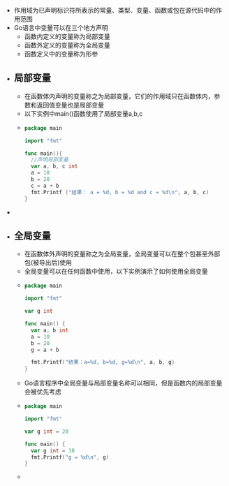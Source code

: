 - 作用域为已声明标识符所表示的常量、类型、变量、函数或包在源代码中的作用范围
- Go语言中变量可以在三个地方声明
	- 函数内定义的变量称为局部变量
	- 函数外定义的变量称为全局变量
	- 函数定义中的变量称为形参
- ## 局部变量
	- 在函数体内声明的变量称之为局部变量，它们的作用域只在函数体内，参数和返回值变量也是局部变量
	- 以下实例中main()函数使用了局部变量a,b,c
	- ```go
	  package main
	  
	  import "fmt"
	  
	  func main(){
	    //声明局部变量
	    var a, b, c int
	    a = 10
	    b = 20
	    c = a + b
	    fmt.Printf ("结果： a = %d, b = %d and c = %d\n", a, b, c)
	  }
	  ```
-
- ## 全局变量
	- 在函数体外声明的变量称之为全局变量，全局变量可以在整个包甚至外部包(被导出后)使用
	- 全局变量可以在任何函数中使用，以下实例演示了如何使用全局变量
	- ```go
	  package main
	  
	  import "fmt"
	  
	  var g int
	  
	  func main() {
	  	var a, b int
	  	a = 10
	  	b = 20
	  	g = a + b
	  
	  	fmt.Printf("结果：a=%d, b=%d, g=%d\n", a, b, g)
	  }
	  ```
	- Go语言程序中全局变量与局部变量名称可以相同，但是函数内的局部变量会被优先考虑
	- ```go
	  package main
	  
	  import "fmt"
	  
	  var g int = 20
	  
	  func main() {
	  	var g int = 10
	  	fmt.Printf("g = %d\n", g)
	  }
	  ```
	-